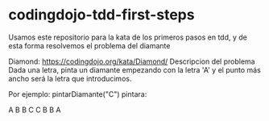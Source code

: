 # codingdojo-tdd-first-steps
Usamos este repositorio para la kata de los primeros pasos en tdd, y de esta forma resolvemos el problema del diamante

Diamond: https://codingdojo.org/kata/Diamond/
Descripcion del problema
Dada una letra, pinta un diamante empezando con la letra 'A' y el punto más ancho será la letra que introducimos. 

Por ejemplo: pintarDiamante("C") pintara:

   A
  B B
 C   C
  B B
   A
